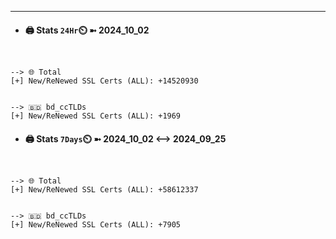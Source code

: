 

---
- #### 🖨️ **Stats** `24Hr`⏲️ ➼ 2024_10_02
```console


--> 🌐 Total
[+] New/ReNewed SSL Certs (ALL): +14520930


--> 🇧🇩 bd_ccTLDs
[+] New/ReNewed SSL Certs (ALL): +1969

```

- #### 🖨️ **Stats** `7Days`⏲️ ➼ 2024_10_02 <--> 2024_09_25
```console


--> 🌐 Total
[+] New/ReNewed SSL Certs (ALL): +58612337


--> 🇧🇩 bd_ccTLDs
[+] New/ReNewed SSL Certs (ALL): +7905

```

